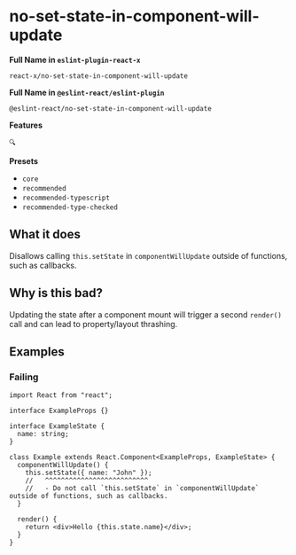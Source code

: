 # no-set-state-in-component-will-update

**Full Name in `eslint-plugin-react-x`**

```plain copy
react-x/no-set-state-in-component-will-update
```

**Full Name in `@eslint-react/eslint-plugin`**

```plain copy
@eslint-react/no-set-state-in-component-will-update
```

**Features**

`🔍`

**Presets**

- `core`
- `recommended`
- `recommended-typescript`
- `recommended-type-checked`

## What it does

Disallows calling `this.setState` in `componentWillUpdate` outside of functions, such as callbacks.

## Why is this bad?

Updating the state after a component mount will trigger a second `render()` call and can lead to property/layout thrashing.

## Examples

### Failing

```tsx
import React from "react";

interface ExampleProps {}

interface ExampleState {
  name: string;
}

class Example extends React.Component<ExampleProps, ExampleState> {
  componentWillUpdate() {
    this.setState({ name: "John" });
    //   ^^^^^^^^^^^^^^^^^^^^^^^^^^
    //   - Do not call `this.setState` in `componentWillUpdate` outside of functions, such as callbacks.
  }

  render() {
    return <div>Hello {this.state.name}</div>;
  }
}
```

